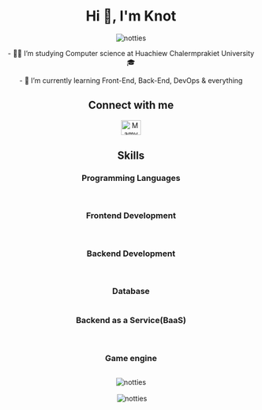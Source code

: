 <h1 align="center">Hi 👋, I'm Knot</h1>

<p align="center"> <img src="https://komarev.com/ghpvc/?username=notties&label=Profile%20views&color=0e75b6&style=flat" alt="notties" /> </p>

<p align="center">- 👨‍🎓 I’m studying Computer science at Huachiew Chalermprakiet University 🎓</p>
<p align="center">- 🌱 I’m currently learning Front-End, Back-End, DevOps & everything</p>


<h2 align="center">Connect with me</h3>
<p align="center">
<a href="https://discord.gg/6CW9uW3J" target="blank"><img align="center" src="https://raw.githubusercontent.com/rahuldkjain/github-profile-readme-generator/master/src/images/icons/Social/discord.svg" alt="Mamypoko666#5799" height="30" width="40" /></a>
</p>

<h2 align="center">Skills</h3>

<h3 align="center">Programming Languages</h4>
  
<p align="center"><img align="center" src="https://img.shields.io/badge/Java-ED8B00?style=for-the-badge&logo=java&logoColor=white" alt="" />  <img align="center" src="https://img.shields.io/badge/JavaScript-F7DF1E?style=for-the-badge&logo=javascript&logoColor=black" alt="" /> <img align="center" src="https://img.shields.io/badge/C-00599C?style=for-the-badge&logo=c&logoColor=white" alt="" /> <img align="center" src="https://img.shields.io/badge/PHP-777BB4?style=for-the-badge&logo=php&logoColor=white" alt="" /></p>

<h3 align="center">Frontend Development</h4>

<p align="center"><img align="center" src="https://img.shields.io/badge/HTML5-E34F26?style=for-the-badge&logo=html5&logoColor=white" alt="" />  <img align="center" src="https://img.shields.io/badge/CSS3-1572B6?style=for-the-badge&logo=css3&logoColor=white" alt="" /> <img align="center" src="https://img.shields.io/badge/React-20232A?style=for-the-badge&logo=react&logoColor=61DAFB" alt="" /> <img align="center" src="https://img.shields.io/badge/Bootstrap-563D7C?style=for-the-badge&logo=bootstrap&logoColor=white" alt="" />  <img align="center" src="https://img.shields.io/badge/Figma-F24E1E?style=for-the-badge&logo=figma&logoColor=white" alt="" /></p>

<h3 align="center">Backend Development</h4>

<p align="center"><img align="center" src="https://img.shields.io/badge/Node.js-43853D?style=for-the-badge&logo=node.js&logoColor=white" alt="" />  <img align="center" src="https://img.shields.io/badge/Express.js-404D59?style=for-the-badge&logo=express" alt="" /> </p>

<h3 align="center">Database</h4>

<p align="center"><img align="center" src="https://img.shields.io/badge/MySQL-005C84?style=for-the-badge&logo=mysql&logoColor=white" alt="" /> </p>

<h3 align="center">Backend as a Service(BaaS)</h4>

<p align="center"><img align="center" src="https://img.shields.io/badge/-Firebase-orange?style=for-the-badge&logo=firebase" alt="" />  <img align="center" src="https://img.shields.io/badge/Heroku-430098?style=for-the-badge&logo=heroku&logoColor=white" alt="" /> </p>

<h3 align="center">Game engine</h4>

<p align="center"><img align="center" src="https://img.shields.io/badge/Unity-100000?style=for-the-badge&logo=unity&logoColor=white" alt="" /></p>

<p align="center"><img align="center" src="https://github-readme-stats.vercel.app/api/top-langs?username=notties&show_icons=true&locale=en&layout=compact" alt="notties" /></p>

<p align="center">&nbsp;<img align="center" src="https://github-readme-stats.vercel.app/api?username=notties&show_icons=true&locale=en" alt="notties" /></p>


